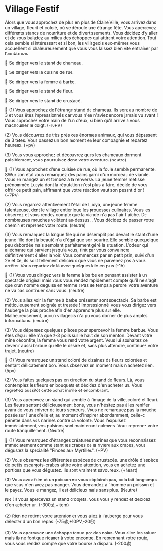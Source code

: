 # Village Festif
Alors que vous approchez de plus en plus de Claire Ville, vous arrivez dans un village, fleurit et coloré, où se déroule une étrange fête. Vous apercevez différents stands de nourriture et de divertissements. Vous décidez d'y aller et de vous baladez au milieu des échoppes qui attirent votre attention. Tout cela semble si intéressant et si bon, les villageois eux-mêmes vous accueillent si chaleureusement que vous vous laissez bien vite entraîner par l'ambiance.

🐫 Se diriger vers le stand de chameau.

🌭 Se diriger vers la cuisine de rue.

🧔 Se diriger vers la femme à barbe.

🌺 Se diriger vers le stand de fleur.

🦀 Se diriger vers le stand de crustacé.



🐫
(1) Vous approchez de l'étrange stand de chameau. Ils sont au nombre de 3 et vous êtes impressionnés car vous n'en n'aviez encore jamais vu avant ! Vous approchez votre main de l'un d'eux, si bien qu'il arrive à vous mâchouiller le doigt. (-10PV)

(2) Vous découvrez de très près ces énormes animaux, qui vous dépassent de 3 têtes. Vous passez un bon moment en leur compagnie et repartez heureux. (+pv)

(3) Vous vous approchez et découvrez ques les chameaux dorment paisiblement, vous poursuivez donc votre aventure. (neutre)

🌭
(1) Vous approchez d'une cuisine de rue, où la foule semble permanente. SWur son étal vous remarquez des pains garni d'un morceau de viande. Vous en mangez un et tombez à la renverse. La jeune femme métisse prénommée Lucyia dont la réputation n'est plus à faire, décide de vous offrir ce petit pain, affirmant que votre réaction vaut son pesant d'or ! (+7PV)

(2) Vous regardez attentivement l'étal de Lucya, une jeune femme talentueuse, dont le village entier loue les prouesses culinaires. Vous les observez  et vous rendez compte que la viande n'a pas l'air fraîche. De nombreuses mouches volètent au-dessus... Vous décidez de passer votre chemin et reprenez votre route. (neutre)

(3) Vous remarquez la longue file qui ne désemplit pas devant le stant d'une jeune fille dont la beauté n'a d'égal que son sourire. Elle semble quequelque peu débordée mais semblant parfaitement géré la situation. L'odeur qui alléchante qui parvient jusqu'à vous, finit par vous convaincre définitivement d'aller la voir. Vous commencez par un petit pzin, suivi d'un 2e et 3e, ils sont tellement délicieux que vous ne parvenez pas à vous arrêter. Vous repartez de là avec quelques kilo en plus (-1h)

🧔
(1) Vous vous dirigez vers la femme à barbe en pensant assister à un spectacle original mais vous vous rendez rapidement compte qu'il ne s'agit que d'un homme déguisé en femme ! Pas de temps à perdre, votre aventure ne va pas continuer sans vous. (neutre)

(2) Vous allez voir la femme à barbe présenter sont spectacle. Sa barbe est méticuleusement soignée et tressée ! Impressionné, vous vous dirigez vers l'auberge la plus proche afin d'en apprendre plus sur elle. Malheureusement, aucun villageois n'a pu vous donner de plus amples informations. (neutre)

(3) Vous dépensez quelques pièces pour apercevoir la femme barbue. Vous êtes déçu : elle n'a que 2-3 poils sur le haut de son menton. Devant votre mine déconfite, la femme vous rend votre argent. Vous lui souhaitez de devenir aussi barbue qu'elle le désire et, sans plus attendre, continuez votre trajet. (neutre)

🌺
(1) Vous remarquez un stand coloré de dizaines de fleurs colorées et sentant délicatement bon. Vous observez un moment mais n'achetez rien.
(5pv)

(2) Vous faites quelques pas en direction du stand de fleurs. Là, vous contemplez les fleurs en bouquets et décidez d'en acheter un. Vous regrettez aussitôt cette achat inutile et encombrant.

(3) Vous apercevez un stand qui semble à l'image de la ville, coloré et fleuri. Les fleurs sentent délicieusement bons, vous n'hésitez pas à les renifler avant de vous enivrer de leurs senteurs. Vous ne remarquez pas la mouche posée sur l'une d'elle et, au moment d'inspirer abondamment, celle-ci pénètre dans vos narines contre sa volonté. Vous l'expulsez immédiatement, vos pulsions sont maintenant calmées. Vous reprenez votre route tranquillement. (Neutre)

🦀
(1) Vous remarquez d'étranges créatures marines que vous reconnaissez immédiatement comme étant les crabes de la rivière aux crabes, vous dégustez la spécialité "Pinces aux Myrtilles". (+PV)

(2) Vous observez les différentes espèces de crustacés, une drôle d'espèce de petits escargots-crabes attire votre attention, vous en achetez une portions que vous dégustez. Ils sont vraiment savoureux. (+heart)

(3) Vous avez faim et un poisson ne vous déplairait pas, cela fait longtemps que vous n'en avez pas manger. Vous demandez à l'homme un poisson et le payez. Vous le mangez, il est délicieux mais sans plus. (Neutre)


NR
(1) Vous apercevez un stand d'objets. Vous vous y rendez et décidez d'en acheter un. (-300💰,+item)

(2) Rien ne retient votre attention et vous allez à l'auberge pour vous délecter d'un bon repas. (-75💰,+10PV,-20🕑)

(3) Vous apercevez une échoppe tenue par des nains. Vous allez les saluer mais ils ne font que ricaner à votre encontre. En reprennant votre route, vous vous rendez compte que votre bourse a disparu. (-200💰)
